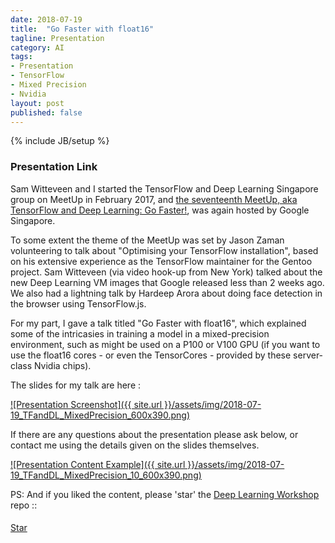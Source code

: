 ```yaml
---
date: 2018-07-19
title:  "Go Faster with float16"
tagline: Presentation
category: AI
tags:
- Presentation
- TensorFlow
- Mixed Precision
- Nvidia
layout: post
published: false
---
```

{% include JB/setup %}



### Presentation Link

Sam Witteveen and I started the TensorFlow and Deep Learning Singapore group on MeetUp in February 2017,
and [the seventeenth MeetUp, aka TensorFlow and Deep Learning: Go Faster!](https://www.meetup.com/TensorFlow-and-Deep-Learning-Singapore/events/252770537/),
was again hosted by Google Singapore.

To some extent the theme of the MeetUp was set by Jason Zaman volunteering to talk about 
"Optimising your TensorFlow installation", based on his extensive experience as the TensorFlow 
maintainer for the Gentoo project.  Sam Witteveen (via video hook-up from New York) talked about 
the new Deep Learning VM images that Google released less than 2 weeks ago.  We also had
a lightning talk by Hardeep Arora about doing face detection in the browser using TensorFlow.js.

For my part, 
I gave a talk titled "Go Faster with float16", which explained some of the intricasies in 
training a model in a mixed-precision environment, such as might be used on a P100 or V100
GPU (if you want to use the float16 cores - or even the TensorCores - provided by these
server-class Nvidia chips).

The slides for my talk are here :

<a href="http://redcatlabs.com/2018-07-19_TFandDL_MixedPrecision/" target="_blank">
![Presentation Screenshot]({{ site.url }}/assets/img/2018-07-19_TFandDL_MixedPrecision_600x390.png)
</a>

If there are any questions about the presentation please ask below, 
or contact me using the details given on the slides themselves.

<a href="http://redcatlabs.com/2018-07-19_TFandDL_MixedPrecision/#/10" target="_blank">
![Presentation Content Example]({{ site.url }}/assets/img/2018-07-19_TFandDL_MixedPrecision_10_600x390.png)
</a>




PS:  And if you liked the content, please 'star' the <a href="https://github.com/mdda/deep-learning-workshop" target="_blank">Deep Learning Workshop</a> repo ::
<!-- From :: https://buttons.github.io/ -->
<!-- Place this tag where you want the button to render. -->
<span style="position:relative;top:5px;">
<a aria-label="Star mdda/deep-learning-workshop on GitHub" data-count-aria-label="# stargazers on GitHub" data-count-api="/repos/mdda/deep-learning-workshop#stargazers_count" data-count-href="/mdda/deep-learning-workshop/stargazers" data-icon="octicon-star" href="https://github.com/mdda/deep-learning-workshop" class="github-button">Star</a>
<!-- Place this tag right after the last button or just before your close body tag. -->
<script async defer id="github-bjs" src="https://buttons.github.io/buttons.js"></script>
</span>

